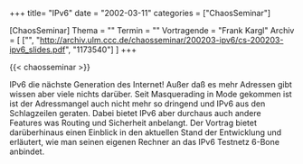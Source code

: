 +++
title= "IPv6"
date = "2002-03-11"
categories = ["ChaosSeminar"]

[ChaosSeminar]
Thema = ""
Termin = ""
Vortragende = "Frank Kargl"
Archiv = [
	["", "http://archiv.ulm.ccc.de/chaosseminar/200203-ipv6/cs-200203-ipv6_slides.pdf", "1173540"]
	]
+++

{{< chaosseminar >}}

IPv6 die nächste Generation des Internet! Außer daß es mehr Adressen gibt wissen aber viele nichts darüber. Seit Masquerading in Mode gekommen ist ist der Adressmangel auch nicht mehr so dringend und IPv6 aus den Schlagzeilen geraten. Dabei bietet IPv6 aber durchaus auch andere Features was Routing und Sicherheit anbelangt. Der Vortrag bietet darüberhinaus einen Einblick in den aktuellen Stand der Entwicklung und erläutert, wie man seinen eigenen Rechner an das IPv6 Testnetz 6-Bone anbindet.
